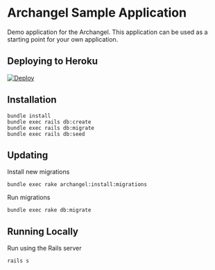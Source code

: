 # Archangel Sample Application

Demo application for the Archangel. This application can be used as a starting point for your own application.

## Deploying to Heroku

[![Deploy](https://www.herokucdn.com/deploy/button.svg)](https://heroku.com/deploy?template=https://github.com/archangel/sample)

## Installation

```
bundle install
bundle exec rails db:create
bundle exec rails db:migrate
bundle exec rails db:seed
```

## Updating

Install new migrations

```
bundle exec rake archangel:install:migrations
```

Run migrations

```
bundle exec rake db:migrate
```

## Running Locally

Run using the Rails server

```
rails s
```
